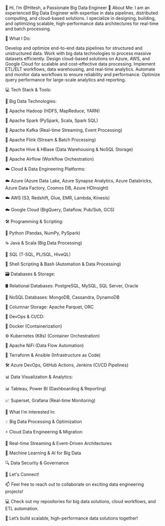 👋 Hi, I’m @Hitesh, a Passionate Big Data Engineer
🚀 About Me:
I am an experienced Big Data Engineer with expertise in data pipelines, distributed computing, and cloud-based solutions. I specialize in designing, building, and optimizing scalable, high-performance data architectures for real-time and batch processing.

👀 What I Do:

Develop and optimize end-to-end data pipelines for structured and unstructured data.
Work with big data technologies to process massive datasets efficiently.
Design cloud-based solutions on Azure, AWS, and Google Cloud for scalable and cost-effective data processing.
Implement ETL/ELT workflows, data warehousing, and real-time analytics.
Automate and monitor data workflows to ensure reliability and performance.
Optimize query performance for large-scale analytics and reporting.

💻 Tech Stack & Tools:

📂 Big Data Technologies:

  🔹 Apache Hadoop (HDFS, MapReduce, YARN)

  🔹 Apache Spark (PySpark, Scala, Spark SQL)

  🔹 Apache Kafka (Real-time Streaming, Event Processing)

  🔹 Apache Flink (Stream & Batch Processing)

  🔹 Apache Hive & HBase (Data Warehousing & NoSQL Storage)

  🔹 Apache Airflow (Workflow Orchestration)


☁️ Cloud & Data Engineering Platforms:

  ☁️ Azure (Azure Data Lake, Azure Synapse Analytics, Azure Databricks, Azure Data Factory, Cosmos DB, Azure HDInsight)

  ☁️ AWS (S3, Redshift, Glue, EMR, Lambda, Kinesis)

  ☁️ Google Cloud (BigQuery, Dataflow, Pub/Sub, GCS)


🛠️ Programming & Scripting:

  🐍 Python (Pandas, NumPy, PySpark)
  
  ☕ Java & Scala (Big Data Processing)
  
  📜 SQL (T-SQL, PL/SQL, HiveQL)
  
  🔹 Shell Scripting & Bash (Automation & Data Processing)

🗃️ Databases & Storage:

  🛢️ Relational Databases: PostgreSQL, MySQL, SQL Server, Oracle
  
  📂 NoSQL Databases: MongoDB, Cassandra, DynamoDB
  
  🔹 Columnar Storage: Apache Parquet, ORC


🚀 DevOps & CI/CD:

  🐳 Docker (Containerization)
  
  ⚙️ Kubernetes (K8s) (Container Orchestration)
  
  🔄 Apache NiFi (Data Flow Automation)
  
  🚀 Terraform & Ansible (Infrastructure as Code)
  
  🛠️ Azure DevOps, GitHub Actions, Jenkins (CI/CD Pipelines)


📊 Data Visualization & Analytics:

  📊 Tableau, Power BI (Dashboarding & Reporting)
  
  📈 Superset, Grafana (Real-time Monitoring)


🌟 What I’m Interested In:

  💡 Big Data Processing & Optimization
  
  ⚡ Cloud Data Engineering & Migration
  
  📡 Real-time Streaming & Event-Driven Architectures
  
  🧠 Machine Learning & AI for Big Data
  
  🔍 Data Security & Governance


💬 Let's Connect!

📫 Feel free to reach out to collaborate on exciting data engineering projects!

💻 Check out my repositories for big data solutions, cloud workflows, and ETL automation.


🚀 Let’s build scalable, high-performance data solutions together!
